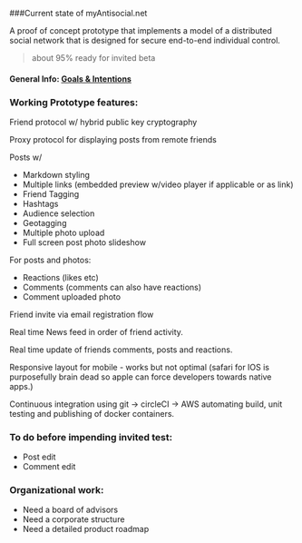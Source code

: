 ###Current state of myAntisocial.net

A proof of concept prototype that implements a model of a distributed social network that is designed for secure end-to-end individual control.

> about 95% ready for invited beta

#### General Info: [Goals & Intentions](https://mr.myantisocial.net/mr/post/150d4219-6e54-4510-ac9a-22b349d74cbe)

### Working Prototype features:

Friend protocol w/ hybrid public key cryptography

Proxy protocol for displaying posts from remote friends

Posts w/
* Markdown styling
* Multiple links (embedded preview w/video player if applicable or as link)
* Friend Tagging
* Hashtags
* Audience selection
* Geotagging
* Multiple photo upload
* Full screen post photo slideshow

For posts and photos:
* Reactions (likes etc)
* Comments (comments can also have reactions)
* Comment uploaded photo

Friend invite via email registration flow

Real time News feed in order of friend activity.

Real time update of friends comments, posts and reactions.

Responsive layout for mobile - works but not optimal (safari for IOS is purposefully brain dead so apple can force developers towards native apps.)

Continuous integration using git -> circleCI -> AWS automating build, unit testing and publishing of docker containers.

### To do before impending invited test:
* Post edit
* Comment edit

### Organizational work:
* Need a board of advisors
* Need a corporate structure
* Need a detailed product roadmap
